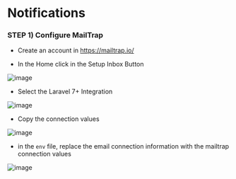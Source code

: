 # Notifications

### STEP 1) Configure MailTrap

- Create an account in https://mailtrap.io/


- In the Home click in the Setup Inbox Button

![image](https://user-images.githubusercontent.com/31894600/196341572-2f906d25-be01-4ead-a36c-c3d524dfcc7c.png)

- Select the Laravel 7+ Integration

![image](https://user-images.githubusercontent.com/31894600/196341626-848f26aa-bdc2-458b-929d-f90fe73d055e.png)

- Copy the connection values

![image](https://user-images.githubusercontent.com/31894600/196341651-7f4c7af6-f184-43ca-a50f-b4f242a2c399.png)

- in the `env` file, replace the email connection information with the mailtrap connection values

![image](https://user-images.githubusercontent.com/31894600/196341666-d409407b-3ba4-408d-932c-1821dbc0d5c2.png)

